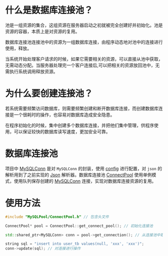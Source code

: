 
# 什么是数据库连接池？

池是一组资源的集合，这组资源在服务器启动之初就被完全创建好并初始化。池是资源的容器，本质上是对资源的复用。

数据库连接池连接池中的资源为一组数据库连接，由程序动态地对池中的连接进行使用，释放。

当系统开始处理客户请求的时候，如果它需要相关的资源，可以直接从池中获取，无需动态分配。当服务器处理完一个客户连接后,可以把相关的资源放回池中，无需执行系统调用释放资源。

# 为什么要创建连接池？

若系统需要频繁访问数据库，则需要频繁创建和断开数据库连接，而创建数据库连接是一个很耗时的操作，也容易对数据库造成安全隐患。

在程序初始化的时候，集中创建多个数据库连接，并把他们集中管理，供程序使用，可以保证较快的数据库读写速度，更加安全可靠。

# 数据库连接池

项目中 [MySQLConn](./MySQLPool/MySQLConn.h) 是对 `MySQLConn` 的封装，使用 [config](./config.json) 进行配置，对 `json` 的解析用到了之前实现的 [Json](https://github.com/Arthur940621/myJson) 解析器。数据库连接池 [ConnectPool](./MySQLPool/ConnectPool.h) 使用单例模式，使用队列保存创建的 [MySQLConn](./MySQLPool/MySQLConn.h) 连接，实现对数据库连接资源的复用。

# 使用方法

```cpp
#include "MySQLPool/ConnectPool.h" // 包含头文件

ConnectPool* pool = ConnectPool::get_connect_pool(); // 初始化连接池

std::shared_ptr<MySQLConn> conn = pool->get_connection(); // 从连接池中取出一个连接

string sql = "insert into user_tb values(null, 'xxx', 'xxx')";
conn->update(sql); // 对连接进行操作
```